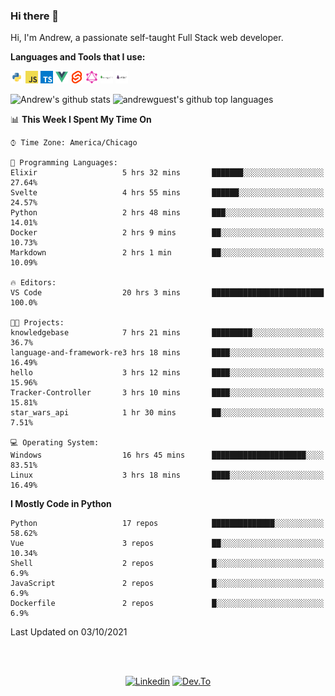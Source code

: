 ### Hi there 👋

Hi, I'm Andrew, a passionate self-taught Full Stack web developer.

**Languages and Tools that I use:**  

<code><img height="20" src="https://raw.githubusercontent.com/github/explore/80688e429a7d4ef2fca1e82350fe8e3517d3494d/topics/python/python.png"></code>
<code><img height="20" src="https://raw.githubusercontent.com/github/explore/80688e429a7d4ef2fca1e82350fe8e3517d3494d/topics/javascript/javascript.png"></code>
<code><img height="20" src="https://raw.githubusercontent.com/github/explore/80688e429a7d4ef2fca1e82350fe8e3517d3494d/topics/typescript/typescript.png"></code>
<code><img height="20" src="https://raw.githubusercontent.com/github/explore/80688e429a7d4ef2fca1e82350fe8e3517d3494d/topics/vue/vue.png"></code>
<code><img height="20" src="https://raw.githubusercontent.com/github/explore/42198dc9113595ddd22cc12771bb719c8cf08b67/topics/svelte/svelte.png"></code>
<code><img height="20" src="https://raw.githubusercontent.com/github/explore/5c058a388828bb5fde0bcafd4bc867b5bb3f26f3/topics/graphql/graphql.png"></code>
<code><img height="20" src="https://raw.githubusercontent.com/github/explore/80688e429a7d4ef2fca1e82350fe8e3517d3494d/topics/mongodb/mongodb.png"></code>
<code><img height="20" src="https://raw.githubusercontent.com/github/explore/d106aa3f6fa091ab80ab5c8cf0d931baff3caaea/topics/elixir/elixir.png"></code>

![Andrew's github stats](https://github-readme-stats.vercel.app/api?username=andrewguest&show_icons=true&theme=vue-dark&count_private=true)
<img height="180em" src="https://github-readme-stats.vercel.app/api/top-langs/?username=andrewguest&theme=vue-dark&layout=compact" alt="andrewguest's github top languages" />

<!--START_SECTION:waka-->
📊 **This Week I Spent My Time On** 

```text
⌚︎ Time Zone: America/Chicago

💬 Programming Languages: 
Elixir                   5 hrs 32 mins       ███████░░░░░░░░░░░░░░░░░░   27.64% 
Svelte                   4 hrs 55 mins       ██████░░░░░░░░░░░░░░░░░░░   24.57% 
Python                   2 hrs 48 mins       ███░░░░░░░░░░░░░░░░░░░░░░   14.01% 
Docker                   2 hrs 9 mins        ██░░░░░░░░░░░░░░░░░░░░░░░   10.73% 
Markdown                 2 hrs 1 min         ██░░░░░░░░░░░░░░░░░░░░░░░   10.09%

🔥 Editors: 
VS Code                  20 hrs 3 mins       █████████████████████████   100.0%

🐱‍💻 Projects: 
knowledgebase            7 hrs 21 mins       █████████░░░░░░░░░░░░░░░░   36.7% 
language-and-framework-re3 hrs 18 mins       ████░░░░░░░░░░░░░░░░░░░░░   16.49% 
hello                    3 hrs 12 mins       ████░░░░░░░░░░░░░░░░░░░░░   15.96% 
Tracker-Controller       3 hrs 10 mins       ████░░░░░░░░░░░░░░░░░░░░░   15.81% 
star_wars_api            1 hr 30 mins        ██░░░░░░░░░░░░░░░░░░░░░░░   7.51%

💻 Operating System: 
Windows                  16 hrs 45 mins      █████████████████████░░░░   83.51% 
Linux                    3 hrs 18 mins       ████░░░░░░░░░░░░░░░░░░░░░   16.49%

```

**I Mostly Code in Python** 

```text
Python                   17 repos            ██████████████░░░░░░░░░░░   58.62% 
Vue                      3 repos             ██░░░░░░░░░░░░░░░░░░░░░░░   10.34% 
Shell                    2 repos             █░░░░░░░░░░░░░░░░░░░░░░░░   6.9% 
JavaScript               2 repos             █░░░░░░░░░░░░░░░░░░░░░░░░   6.9% 
Dockerfile               2 repos             █░░░░░░░░░░░░░░░░░░░░░░░░   6.9%

```



 Last Updated on 03/10/2021
<!--END_SECTION:waka-->

<br><br>
<p align="center">
   <a href="https://www.linkedin.com/in/andrew-guest-a891759a" target="_blank"><img src="https://img.shields.io/badge/LinkedIn-0077B5?style=for-the-badge&logo=linkedin&logoColor=white" alt="Linkedin"></a>
  <a href="https://dev.to/aguest" target="_blank"><img src="https://img.shields.io/badge/Dev.to-0A0A0A?style=for-the-badge&logo=dev%2Eto&logoColor=white" alt="Dev.To"></a>
</p>

